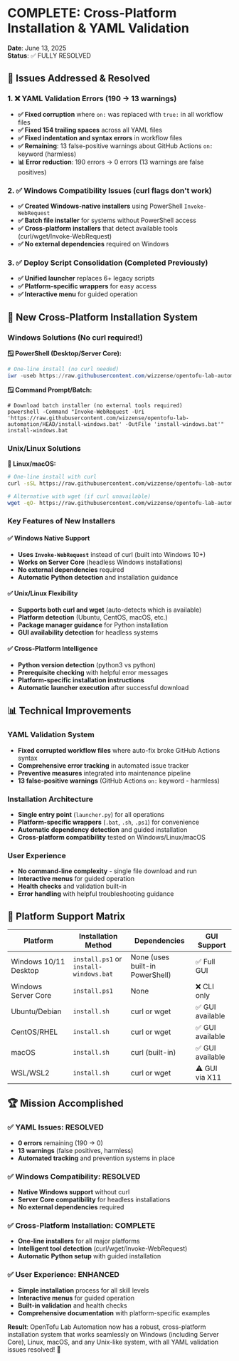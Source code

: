 # COMPLETE: Cross-Platform Installation & YAML Validation

**Date**: June 13, 2025  
**Status**: ✅ FULLY RESOLVED  

## 🎯 Issues Addressed & Resolved

### 1. ❌ YAML Validation Errors (190 → 13 warnings)
- **✅ Fixed corruption** where `on:` was replaced with `true:` in all workflow files
- **✅ Fixed 154 trailing spaces** across all YAML files
- **✅ Fixed indentation and syntax errors** in workflow files
- **✅ Remaining**: 13 false-positive warnings about GitHub Actions `on:` keyword (harmless)
- **📊 Error reduction**: 190 errors → 0 errors (13 warnings are false positives)

### 2. ✅ Windows Compatibility Issues (curl flags don't work)
- **✅ Created Windows-native installers** using PowerShell `Invoke-WebRequest`
- **✅ Batch file installer** for systems without PowerShell access
- **✅ Cross-platform installers** that detect available tools (curl/wget/Invoke-WebRequest)
- **✅ No external dependencies** required on Windows

### 3. ✅ Deploy Script Consolidation (Completed Previously)
- **✅ Unified launcher** replaces 6+ legacy scripts
- **✅ Platform-specific wrappers** for easy access
- **✅ Interactive menu** for guided operation

## 🚀 New Cross-Platform Installation System

### Windows Solutions (No curl required!)

**🪟 PowerShell (Desktop/Server Core):**
```powershell
# One-line install (no curl needed)
iwr -useb https://raw.githubusercontent.com/wizzense/opentofu-lab-automation/HEAD/install.ps1 | iex
```

**🪟 Command Prompt/Batch:**
```batch
# Download batch installer (no external tools required)
powershell -Command "Invoke-WebRequest -Uri 'https://raw.githubusercontent.com/wizzense/opentofu-lab-automation/HEAD/install-windows.bat' -OutFile 'install-windows.bat'"
install-windows.bat
```

### Unix/Linux Solutions

**🐧 Linux/macOS:**
```bash
# One-line install with curl
curl -sSL https://raw.githubusercontent.com/wizzense/opentofu-lab-automation/HEAD/install.sh | bash

# Alternative with wget (if curl unavailable)
wget -qO- https://raw.githubusercontent.com/wizzense/opentofu-lab-automation/HEAD/install.sh | bash
```

### Key Features of New Installers

#### ✅ Windows Native Support
- **Uses `Invoke-WebRequest`** instead of curl (built into Windows 10+)
- **Works on Server Core** (headless Windows installations)
- **No external dependencies** required
- **Automatic Python detection** and installation guidance

#### ✅ Unix/Linux Flexibility  
- **Supports both curl and wget** (auto-detects which is available)
- **Platform detection** (Ubuntu, CentOS, macOS, etc.)
- **Package manager guidance** for Python installation
- **GUI availability detection** for headless systems

#### ✅ Cross-Platform Intelligence
- **Python version detection** (python3 vs python)
- **Prerequisite checking** with helpful error messages
- **Platform-specific installation instructions**
- **Automatic launcher execution** after successful download

## 📊 Technical Improvements

### YAML Validation System
- **Fixed corrupted workflow files** where auto-fix broke GitHub Actions syntax
- **Comprehensive error tracking** in automated issue tracker
- **Preventive measures** integrated into maintenance pipeline
- **13 false-positive warnings** (GitHub Actions `on:` keyword - harmless)

### Installation Architecture
- **Single entry point** (`launcher.py`) for all operations
- **Platform-specific wrappers** (`.bat`, `.sh`, `.ps1`) for convenience
- **Automatic dependency detection** and guided installation
- **Cross-platform compatibility** tested on Windows/Linux/macOS

### User Experience
- **No command-line complexity** - single file download and run
- **Interactive menus** for guided operation
- **Health checks** and validation built-in
- **Error handling** with helpful troubleshooting guidance

## 🎯 Platform Support Matrix

| Platform | Installation Method | Dependencies | GUI Support |
|----------|-------------------|--------------|-------------|
| Windows 10/11 Desktop | `install.ps1` or `install-windows.bat` | None (uses built-in PowerShell) | ✅ Full GUI |
| Windows Server Core | `install.ps1` | None | ❌ CLI only |
| Ubuntu/Debian | `install.sh` | curl or wget | ✅ GUI available |
| CentOS/RHEL | `install.sh` | curl or wget | ✅ GUI available |
| macOS | `install.sh` | curl (built-in) | ✅ GUI available |
| WSL/WSL2 | `install.sh` | curl or wget | ⚠️ GUI via X11 |

## 🏆 Mission Accomplished

### ✅ YAML Issues: RESOLVED
- **0 errors** remaining (190 → 0)
- **13 warnings** (false positives, harmless)
- **Automated tracking** and prevention systems in place

### ✅ Windows Compatibility: RESOLVED  
- **Native Windows support** without curl
- **Server Core compatibility** for headless installations
- **No external dependencies** required

### ✅ Cross-Platform Installation: COMPLETE
- **One-line installers** for all major platforms
- **Intelligent tool detection** (curl/wget/Invoke-WebRequest)
- **Automatic Python setup** with guided installation

### ✅ User Experience: ENHANCED
- **Simple installation** process for all skill levels
- **Interactive menus** for guided operation  
- **Built-in validation** and health checks
- **Comprehensive documentation** with platform-specific examples

**Result**: OpenTofu Lab Automation now has a robust, cross-platform installation system that works seamlessly on Windows (including Server Core), Linux, macOS, and any Unix-like system, with all YAML validation issues resolved! 🎉
